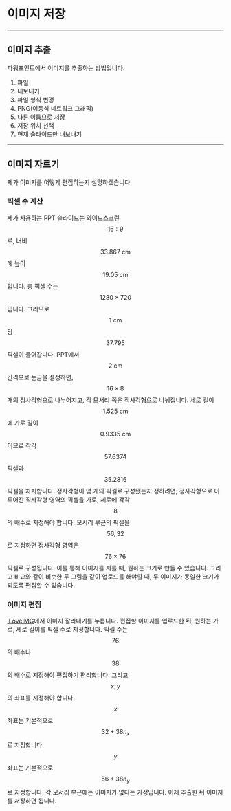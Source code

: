 이미지 저장
=

---

## 이미지 추출

파워포인트에서 이미지를 추출하는 방법입니다.

1. 파일
2. 내보내기
3. 파일 형식 변경
4. PNG(이동식 네트워크 그래픽)
5. 다른 이름으로 저장
6. 저장 위치 선택
7. 현재 슬라이드만 내보내기

---

## 이미지 자르기

제가 이미지를 어떻게 편집하는지 설명하겠습니다.

### 픽셀 수 계산

제가 사용하는 PPT 슬라이드는 와이드스크린 $$16:9$$로, 너비 $$33.867\ \text{cm}$$에 높이 $$19.05\ \text{cm}$$입니다.
총 픽셀 수는 $$1280\times720$$입니다.
그러므로 $$1\ \text{cm}$$당 $$37.795$$ 픽셀이 들어갑니다.
PPT에서 $$2\ \text{cm}$$ 간격으로 눈금을 설정하면, $$16\times8$$개의 정사각형으로 나누어지고, 각 모서리 쪽은 직사각형으로 나눠집니다.
세로 길이 $$1.525\ \text{cm}$$에 가로 길이 $$0.9335\ \text{cm}$$이므로 각각 $$57.6374$$ 픽셀과 $$35.2816$$ 픽셀을 차지합니다.
정사각형이 몇 개의 픽셀로 구성됐는지 정하려면, 정사각형으로 이루어진 직사각형 영역의 픽셀을 가로, 세로에 각각 $$8$$의 배수로 지정해야 합니다.
모서리 부근의 픽셀을 $$56,32$$로 지정하면 정사각형 영역은 $$76\times76$$ 픽셀로 구성됩니다.
이를 통해 이미지를 자를 때, 원하는 크기로 만들 수 있습니다.
그리고 비교와 같이 비슷한 두 그림을 같이 업로드를 해야할 때, 두 이미지가 동일한 크기가 되도록 편집할 수 있습니다.

### 이미지 편집

[iLoveIMG](https://www.iloveimg.com/ko)에서 이미지 잘라내기를 누릅니다.
편집할 이미지를 업로드한 뒤, 원하는 가로, 세로 길이를 픽셀 수로 지정합니다.
픽셀 수는 $$76$$의 배수나 $$38$$의 배수로 지정해야 편집하기 편리합니다.
그리고 $$x,y$$의 좌표를 지정해야 합니다.
$$x$$좌표는 기본적으로 $$32+38n_x$$로 지정합니다.
$$y$$좌표는 기본적으로 $$56+38n_y$$로 지정합니다.
각 모서리 부근에는 이미지가 없다는 가정입니다.
이제 추출한 뒤 이미지를 저장하면 됩니다.
